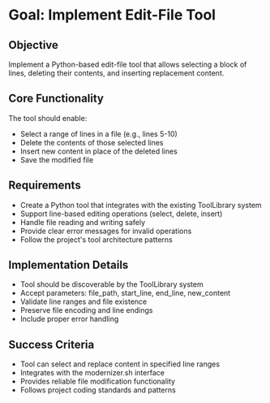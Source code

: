# Goal: Implement Edit-File Tool

## Objective
Implement a Python-based edit-file tool that allows selecting a block of lines, deleting their contents, and inserting replacement content.

## Core Functionality
The tool should enable:
- Select a range of lines in a file (e.g., lines 5-10)
- Delete the contents of those selected lines
- Insert new content in place of the deleted lines
- Save the modified file

## Requirements
- Create a Python tool that integrates with the existing ToolLibrary system
- Support line-based editing operations (select, delete, insert)
- Handle file reading and writing safely
- Provide clear error messages for invalid operations
- Follow the project's tool architecture patterns

## Implementation Details
- Tool should be discoverable by the ToolLibrary system
- Accept parameters: file_path, start_line, end_line, new_content
- Validate line ranges and file existence
- Preserve file encoding and line endings
- Include proper error handling

## Success Criteria
- Tool can select and replace content in specified line ranges
- Integrates with the modernizer.sh interface
- Provides reliable file modification functionality
- Follows project coding standards and patterns